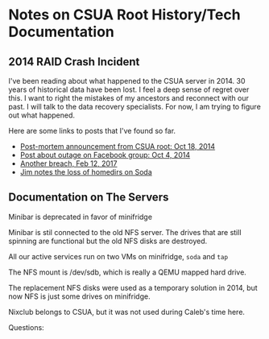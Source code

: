 # Notes on CSUA Root History/Tech Documentation

## 2014 RAID Crash Incident

I've been reading about what happened to the CSUA server in 2014. 30 years of
historical data have been lost. I feel a deep sense of regret over this. I want
to right the mistakes of my ancestors and reconnect with our past. I will talk
to the data recovery specialists. For now, I am trying to figure out what
happened.

Here are some links to posts that I've found so far.

- [Post-mortem announcement from CSUA root: Oct 18, 2014][1]
- [Post about outage on Facebook group: Oct 4, 2014][2]
- [Another breach, Feb 12, 2017][3]
- [Jim notes the loss of homedirs on Soda][4]

[1]: https://www.facebook.com/groups/csuahosers/permalink/10152411168169856/
[2]: https://www.facebook.com/groups/csuahosers/permalink/10152377861569856/
[3]: https://www.facebook.com/groups/csuahosers/permalink/10154395758704856/
[4]: https://www.facebook.com/groups/csuahosers/permalink/10152430612724856/

## Documentation on The Servers

Minibar is deprecated in favor of minifridge

Minibar is stil connected to the old NFS server. The drives that are still
spinning are functional but the old NFS disks are destroyed.

All our active services run on two VMs on minifridge, `soda` and `tap`

The NFS mount is /dev/sdb, which is really a QEMU mapped hard drive.

The replacement NFS disks were used as a temporary solution in 2014, but now
NFS is just some drives on minifridge.

Nixclub belongs to CSUA, but it was not used during Caleb's time here.

Questions:

